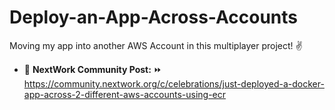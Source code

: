 # Deploy-an-App-Across-Accounts
Moving my app into another AWS Account in this multiplayer project! ✌️


* 🔗 **NextWork Community Post:**  ⏩  https://community.nextwork.org/c/celebrations/just-deployed-a-docker-app-across-2-different-aws-accounts-using-ecr

<!--
* 🔗 **Documentation:**  ⏩  *Comming Tomorrow dated 11.08.25* -->
<!-- 
  * [Documentation](mega.link) – Documentations Name -->

